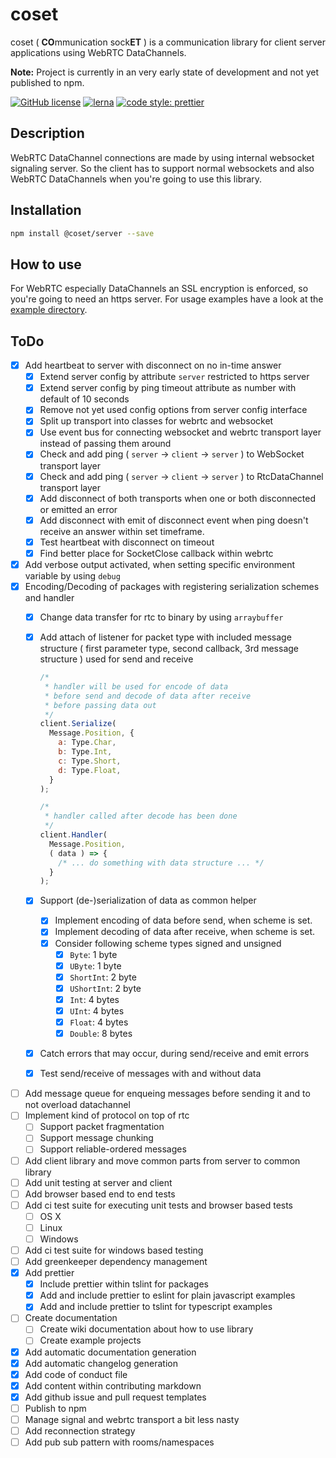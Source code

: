 # coset

coset ( **CO**mmunication sock**ET** ) is a communication library for client server applications using WebRTC DataChannels.

**Note:** Project is currently in an very early state of development and not yet published to npm.

[![GitHub license](https://img.shields.io/badge/license-MIT-green.svg)](https://github.com/Dreaded-Gnu/coset/blob/master/LICENSE.md)
[![lerna](https://img.shields.io/badge/maintained%20with-lerna-cc00ff.svg)](https://lernajs.io/)
[![code style: prettier](https://img.shields.io/badge/code_style-prettier-ff69b4.svg?style=flat-square)](https://github.com/prettier/prettier)

## Description

WebRTC DataChannel connections are made by using internal websocket signaling server. So the client has to support normal websockets and also WebRTC DataChannels when you're going to use this library.

## Installation

```bash
npm install @coset/server --save
```

## How to use

For WebRTC especially DataChannels an SSL encryption is enforced, so you're going to need an https server. For usage examples have a look at the [example directory](example/).

## ToDo

- [x] Add heartbeat to server with disconnect on no in-time answer
  - [x] Extend server config by attribute `server` restricted to https server
  - [x] Extend server config by ping timeout attribute as number with default of 10 seconds
  - [x] Remove not yet used config options from server config interface
  - [x] Split up transport into classes for webrtc and websocket
  - [x] Use event bus for connecting websocket and webrtc transport layer instead of passing them around
  - [x] Check and add ping ( `server` -> `client` -> `server` ) to WebSocket transport layer
  - [x] Check and add ping ( `server` -> `client` -> `server` ) to RtcDataChannel transport layer
  - [x] Add disconnect of both transports when one or both disconnected or emitted an error
  - [x] Add disconnect with emit of disconnect event when ping doesn't receive an answer within set timeframe.
  - [x] Test heartbeat with disconnect on timeout
  - [x] Find better place for SocketClose callback within webrtc
- [x] Add verbose output activated, when setting specific environment variable by using `debug`
- [x] Encoding/Decoding of packages with registering serialization schemes and handler
  - [x] Change data transfer for rtc to binary by using `arraybuffer`
  - [x] Add attach of listener for packet type with included message structure ( first parameter type, second callback, 3rd message structure ) used for send and receive

    ```js
    /*
     * handler will be used for encode of data
     * before send and decode of data after receive
     * before passing data out
     */
    client.Serialize(
      Message.Position, {
        a: Type.Char,
        b: Type.Int,
        c: Type.Short,
        d: Type.Float,
      }
    );

    /*
     * handler called after decode has been done
     */
    client.Handler(
      Message.Position,
      ( data ) => {
        /* ... do something with data structure ... */
      }
    );
    ```

  - [x] Support (de-)serialization of data as common helper
    - [x] Implement encoding of data before send, when scheme is set.
    - [x] Implement decoding of data after receive, when scheme is set.
    - [x] Consider following scheme types signed and unsigned
      - [x] `Byte`: 1 byte
      - [x] `UByte`: 1 byte
      - [x] `ShortInt`: 2 byte
      - [x] `UShortInt`: 2 byte
      - [x] `Int`: 4 bytes
      - [x] `UInt`: 4 bytes
      - [x] `Float`: 4 bytes
      - [x] `Double`: 8 bytes
  - [x] Catch errors that may occur, during send/receive and emit errors
  - [x] Test send/receive of messages with and without data
- [ ] Add message queue for enqueing messages before sending it and to not overload datachannel
- [ ] Implement kind of protocol on top of rtc
  - [ ] Support packet fragmentation
  - [ ] Support message chunking
  - [ ] Support reliable-ordered messages
- [ ] Add client library and move common parts from server to common library
- [ ] Add unit testing at server and client
- [ ] Add browser based end to end tests
- [ ] Add ci test suite for executing unit tests and browser based tests
  - [ ] OS X
  - [ ] Linux
  - [ ] Windows
- [ ] Add ci test suite for windows based testing
- [ ] Add greenkeeper dependency management
- [x] Add prettier
  - [x] Include prettier within tslint for packages
  - [x] Add and include prettier to eslint for plain javascript examples
  - [x] Add and include prettier to tslint for typescript examples
- [ ] Create documentation
  - [ ] Create wiki documentation about how to use library
  - [ ] Create example projects
- [x] Add automatic documentation generation
- [x] Add automatic changelog generation
- [x] Add code of conduct file
- [x] Add content within contributing markdown
- [x] Add github issue and pull request templates
- [ ] Publish to npm
- [ ] Manage signal and webrtc transport a bit less nasty
- [ ] Add reconnection strategy
- [ ] Add pub sub pattern with rooms/namespaces
